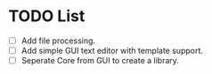 # TODO List

- [ ] Add file processing.
- [ ] Add simple GUI text editor with template support.
- [ ] Seperate Core from GUI to create a library.